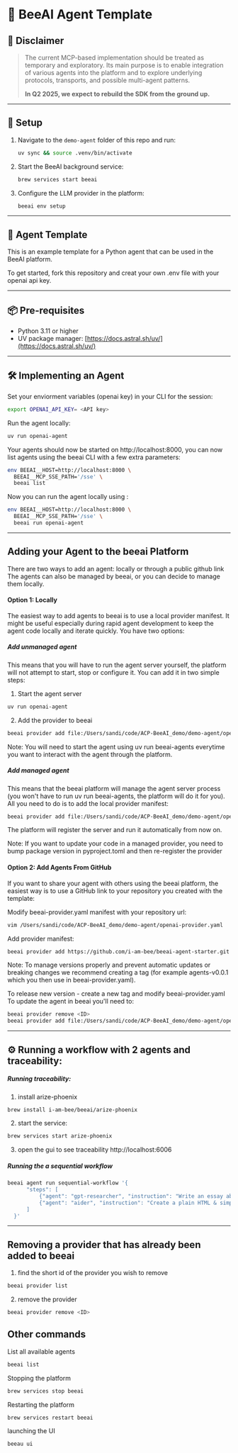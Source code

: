# 🐝 BeeAI Agent Template

## 🚧 Disclaimer

> The current MCP-based implementation should be treated as temporary and exploratory. Its main purpose is to enable integration of various agents into the platform and to explore underlying protocols, transports, and possible multi-agent patterns.  
> 
> **In Q2 2025, we expect to rebuild the SDK from the ground up.**

---

## 🔧 Setup

1. Navigate to the `demo-agent` folder of this repo and run:

    ```bash
    uv sync && source .venv/bin/activate
    ```

2. Start the BeeAI background service:

    ```bash
    brew services start beeai
    ```

3. Configure the LLM provider in the platform:

    ```bash
    beeai env setup
    ```

---

## 🧠 Agent Template

This is an example template for a Python agent that can be used in the BeeAI platform.

To get started, fork this repository and creat your own .env file with your openai api key.

---

## 📦 Pre-requisites

- Python 3.11 or higher  
- UV package manager: [https://docs.astral.sh/uv/](https://docs.astral.sh/uv/)

---

## 🛠 Implementing an Agent
Set your enviorment variables (openai key) in your CLI for the session:
```bash
export OPENAI_API_KEY= <API key>
   ```
Run the agent locally:
```bash
uv run openai-agent
   ```
Your agents should now be started on http://localhost:8000, you can now list agents using the beeai CLI with a few extra parameters:


```bash
env BEEAI__HOST=http://localhost:8000 \
  BEEAI__MCP_SSE_PATH='/sse' \
  beeai list
   ```
Now you can run the agent locally using :
```bash
env BEEAI__HOST=http://localhost:8000 \
  BEEAI__MCP_SSE_PATH='/sse' \
  beeai run openai-agent
   ```

---

## Adding your Agent to the beeai Platform
There are two ways to add an agent: locally or through a public github link
The agents can also be managed by beeai, or you can decide to manage them locally.

#### Option 1: Locally
The easiest way to add agents to beeai is to use a local provider manifest. It might be useful especially during rapid agent development to keep the agent code locally and iterate quickly. You have two options:

##### Add unmanaged agent
This means that you will have to run the agent server yourself, the platform will not attempt to start, stop or configure it. You can add it in two simple steps:

1. Start the agent server 
```bash
uv run openai-agent
   ```
2. Add the provider to beeai
```bash
beeai provider add file:/Users/sandi/code/ACP-BeeAI_demo/demo-agent/openai-provider-unmanaged.yaml
   ```
Note: You will need to start the agent using uv run beeai-agents everytime you want to interact with the agent through the platform.

##### Add managed agent

This means that the beeai platform will manage the agent server process (you won't have to run uv run beeai-agents, the platform will do it for you). All you need to do is to add the local provider manifest:
```bash
beeai provider add file:/Users/sandi/code/ACP-BeeAI_demo/demo-agent/openai-provider-local.yaml
   ```

The platform will register the server and run it automatically from now on.

Note: If you want to update your code in a managed provider, you need to bump package version in pyproject.toml and then re-register the provider

#### Option 2: Add Agents From GitHub
If you want to share your agent with others using the beeai platform, the easiest way is to use a GitHub link to your repository you created with the template:

Modify beeai-provider.yaml manifest with your repository url:
```bash
vim /Users/sandi/code/ACP-BeeAI_demo/demo-agent/openai-provider.yaml
   ```

Add provider manifest:
```bash
beeai provider add https://github.com/i-am-bee/beeai-agent-starter.git
   ```

Note: To manage versions properly and prevent automatic updates or breaking changes we recommend creating a tag (for example agents-v0.0.1 which you then use in beeai-provider.yaml).

To release new version - create a new tag and modify beeai-provider.yaml
To update the agent in beeai you'll need to:

```bash
beeai provider remove <ID>
beeai provider add file:/Users/sandi/code/ACP-BeeAI_demo/demo-agent/openai-provider-local.yaml
   ```
---
## ⚙️ Running a workflow with 2 agents and traceability:
##### Running traceability:
1. install arize-phoenix
```bash
brew install i-am-bee/beeai/arize-phoenix
   ```
2. start the service:
```bash
brew services start arize-phoenix
   ```
3. open the gui to see traceability http://localhost:6006

##### Running the a sequential workflow
```bash
beeai agent run sequential-workflow '{
      "steps": [
          {"agent": "gpt-researcher", "instruction": "Write an essay about AI agents."},
          {"agent": "aider", "instruction": "Create a plain HTML & simple CSS styled website based on the provided essay."}
      ]
  }'
   ```
---
## Removing a provider that has already been added to beeai
1. find the short id of the provider you wish to remove
```bash
beeai provider list 
   ```
2. remove the provider
```bash
beeai provider remove <ID> 
```

## Other commands
List all available agents
```bash
beeai list 
   ```
 Stopping the platform
 ```bash
brew services stop beeai
   ```
Restarting the platform
```bash
brew services restart beeai
   ```
launching the UI
 ```bash
beeau ui
   ```
